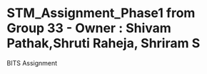 # STM_Assignment_Phase1 from Group 33 - Owner : Shivam Pathak,Shruti Raheja, Shriram S
BITS Assignment
